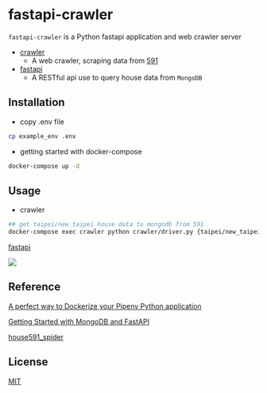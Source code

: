 # fastapi-crawler

`fastapi-crawler` is a Python fastapi application and web crawler server

- [crawler](./crawler)
    - A web crawler, scraping data from [591](https://rent.591.com.tw/)
- [fastapi](./app)
    - A RESTful api use to query house data from `MongoDB`

## Installation

- copy .env file

```bash
cp example_env .env
```

- getting started with docker-compose

```bash
docker-compose up -d
```

## Usage

- crawler

```bash
## get taipei/new_taipei house data to mongodb from 591
docker-compose exec crawler python crawler/driver.py {taipei/new_taipei}
```

[fastapi](http://0.0.0.0:8000/docs#)

![](https://i.imgur.com/eoeJZwG.png)


## Reference

[A perfect way to Dockerize your Pipenv Python application](https://sourcery.ai/blog/python-docker/)

[Getting Started with MongoDB and FastAPI](https://www.mongodb.com/developer/languages/python/python-quickstart-fastapi/)

[house591_spider](https://blog.jiatool.com/posts/house591_spider/)

## License
[MIT](https://choosealicense.com/licenses/mit/)